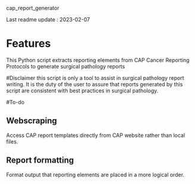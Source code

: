cap_report_generator

Last readme update : 2023-02-07

# Features
This Python script extracts reporting elements from CAP Cancer Reporting Protocols to generate surgical pathology reports

#Disclaimer
this script is only a tool to assist in surgical pathology report writing. It is the duty of the user to assure that reports generated by this script are consistent with best practices in surgical pathology. 

#To-do

## Webscraping
Access CAP report templates directly from CAP website rather than local files.

## Report formatting
Format output that reporting elements are placed in a more logical order.